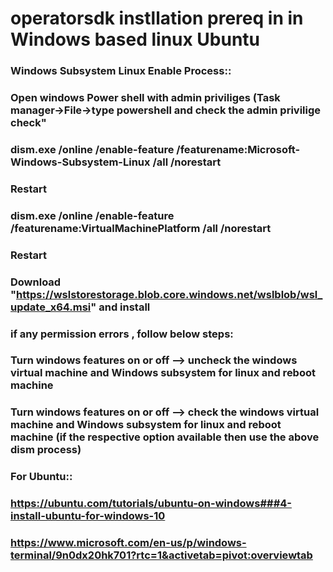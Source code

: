 # operatorsdk instllation prereq in in Windows based linux Ubuntu
### Windows Subsystem Linux Enable Process::
### Open windows Power shell with admin priviliges (Task manager->File->type powershell and check the admin privilige check"
### dism.exe /online /enable-feature /featurename:Microsoft-Windows-Subsystem-Linux /all /norestart
### Restart
### dism.exe /online /enable-feature /featurename:VirtualMachinePlatform /all /norestart
### Restart
### Download "https://wslstorestorage.blob.core.windows.net/wslblob/wsl_update_x64.msi" and install 
### if any permission errors , follow below steps:
### Turn windows features on or off --> uncheck the windows virtual machine and Windows subsystem for linux and reboot machine
### Turn windows features on or off --> check the windows virtual machine and Windows subsystem for linux and reboot machine (if the respective option available then use the above dism process)
### For Ubuntu::
### https://ubuntu.com/tutorials/ubuntu-on-windows###4-install-ubuntu-for-windows-10
### https://www.microsoft.com/en-us/p/windows-terminal/9n0dx20hk701?rtc=1&activetab=pivot:overviewtab
